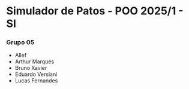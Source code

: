 # Simulador de Patos - POO 2025/1 - SI
### Grupo 05
- Allef
- Arthur Marques
- Bruno Xavier
- Eduardo Versiani
- Lucas Fernandes